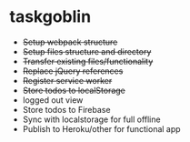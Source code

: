 # taskgoblin

* ~~Setup webpack structure~~
* ~~Setup files structure and directory~~
* ~~Transfer existing files/functionality~~
* ~~Replace jQuery references~~
* ~~Register service worker~~
* ~~Store todos to localStorage~~
* logged out view
* Store todos to Firebase
* Sync with localstorage for full offline
* Publish to Heroku/other for functional app
